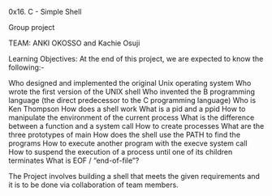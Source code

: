 0x16. C - Simple Shell

Group project

TEAM: ANKI OKOSSO and Kachie Osuji

Learning Objectives:
At the end of this project, we are expected to know the following:-

Who designed and implemented the original Unix operating system
Who wrote the first version of the UNIX shell
Who invented the B programming language (the direct predecessor to the C programming language)
Who is Ken Thompson
How does a shell work
What is a pid and a ppid
How to manipulate the environment of the current process
What is the difference between a function and a system call
How to create processes
What are the three prototypes of main
How does the shell use the PATH to find the programs
How to execute another program with the execve system call
How to suspend the execution of a process until one of its children terminates
What is EOF / “end-of-file”?

The Project involves building a shell that meets the given requirements and it is to be done via collaboration of team members.
